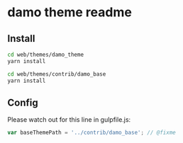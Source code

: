 # damo theme readme

## Install
``` bash
cd web/themes/damo_theme
yarn install

cd web/themes/contrib/damo_base
yarn install
```

## Config
Please watch out for this line in gulpfile.js:
``` javascript
var baseThemePath = '../contrib/damo_base'; // @fixme
```
